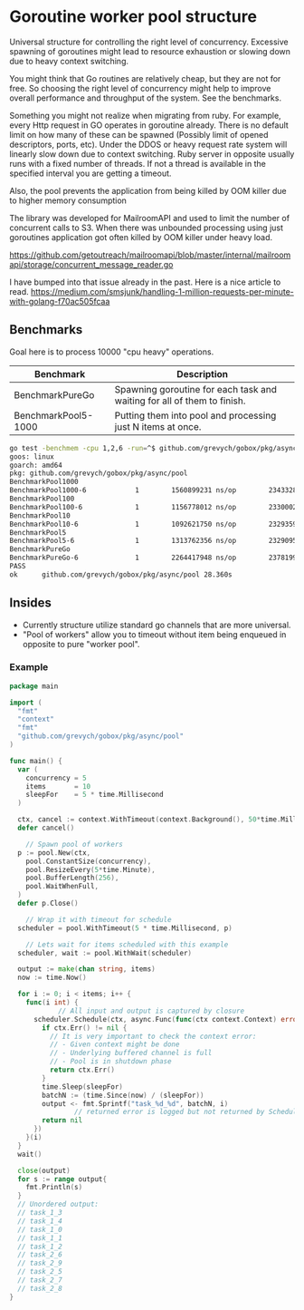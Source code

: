 # Goroutine worker pool structure

Universal structure for controlling the right level of concurrency. Excessive spawning of goroutines might lead to resource exhaustion or slowing down due to heavy context switching.

You might think that Go routines are relatively cheap, but they are not for free. So choosing the right level of concurrency might help to improve overall performance and throughput of the system. See the benchmarks.

Something you might not realize when migrating from ruby. For example, every Http request in GO operates in goroutine already. There is no default limit on how many of these can be spawned (Possibly limit of opened descriptors, ports, etc). Under the DDOS or heavy request rate system will linearly slow down due to context switching. Ruby server in opposite usually runs with a fixed number of threads. If not a thread is available in the specified interval you are getting a timeout.

Also, the pool prevents the application from being killed by OOM killer due to higher memory consumption

The library was developed for MailroomAPI and used to limit the number of concurrent calls to S3. When there was unbounded processing using just goroutines application got often killed by OOM killer under heavy load.

<https://github.com/getoutreach/mailroomapi/blob/master/internal/mailroomapi/storage/concurrent_message_reader.go>

I have bumped into that issue already in the past. Here is a nice article to read.
<https://medium.com/smsjunk/handling-1-million-requests-per-minute-with-golang-f70ac505fcaa>

## Benchmarks

Goal here is to process 10000 "cpu heavy" operations.

| Benchmark           | Description                                                             |
| ------------------- | ----------------------------------------------------------------------- |
| BenchmarkPureGo     | Spawning goroutine for each task and waiting for all of them to finish. |
| BenchmarkPool5-1000 | Putting them into pool and processing just N items at once.             |

```bash
go test -benchmem -cpu 1,2,6 -run=^$ github.com/grevych/gobox/pkg/async/pool -v -bench '^Benchmark'
goos: linux
goarch: amd64
pkg: github.com/grevych/gobox/pkg/async/pool
BenchmarkPool1000
BenchmarkPool1000-6            1        1560899231 ns/op        234332864 B/op  20031897 allocs/op
BenchmarkPool100
BenchmarkPool100-6             1        1156778012 ns/op        233000224 B/op  20020978 allocs/op
BenchmarkPool10
BenchmarkPool10-6              1        1092621750 ns/op        232935976 B/op  20020126 allocs/op
BenchmarkPool5
BenchmarkPool5-6               1        1313762356 ns/op        232909576 B/op  20019824 allocs/op
BenchmarkPureGo
BenchmarkPureGo-6              1        2264417948 ns/op        237819960 B/op  20034677 allocs/op
PASS
ok  	github.com/grevych/gobox/pkg/async/pool	28.360s

```

## Insides

- Currently structure utilize standard go channels that are more universal.
- "Pool of workers" allow you to timeout without item being enqueued in opposite to pure "worker pool".

### Example

```go
package main

import (
  "fmt"
  "context"
  "fmt"
  "github.com/grevych/gobox/pkg/async/pool"
)

func main() {
  var (
    concurrency = 5
    items       = 10
    sleepFor    = 5 * time.Millisecond
  )

  ctx, cancel := context.WithTimeout(context.Background(), 50*time.Millisecond)
  defer cancel()

    // Spawn pool of workers
  p := pool.New(ctx,
    pool.ConstantSize(concurrency),
    pool.ResizeEvery(5*time.Minute),
    pool.BufferLength(256),
    pool.WaitWhenFull,
  )
  defer p.Close()

    // Wrap it with timeout for schedule
  scheduler = pool.WithTimeout(5 * time.Millisecond, p)

    // Lets wait for items scheduled with this example
  scheduler, wait := pool.WithWait(scheduler)

  output := make(chan string, items)
  now := time.Now()

  for i := 0; i < items; i++ {
    func(i int) {
            // All input and output is captured by closure
      scheduler.Schedule(ctx, async.Func(func(ctx context.Context) error {
        if ctx.Err() != nil {
          // It is very important to check the context error:
          // - Given context might be done
          // - Underlying buffered channel is full
          // - Pool is in shutdown phase
          return ctx.Err()
        }
        time.Sleep(sleepFor)
        batchN := (time.Since(now) / (sleepFor))
        output <- fmt.Sprintf("task_%d_%d", batchN, i)
                // returned error is logged but not returned by Schedule function
        return nil
      })
    }(i)
  }
  wait()

  close(output)
  for s := range output{
    fmt.Println(s)
  }
  // Unordered output:
  // task_1_3
  // task_1_4
  // task_1_0
  // task_1_1
  // task_1_2
  // task_2_6
  // task_2_9
  // task_2_5
  // task_2_7
  // task_2_8
}
```
